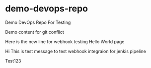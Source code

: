 # demo-devops-repo
Demo DevOps Repo For Testing

Demo content for git conflict

Here is the new line for webhook testing
Hello World page

Hi
This is test message to test webhook integraion for jenkis pipeline

Test123
